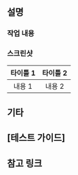 <!--
  제목은 `[지라 작업번호] 작업 내용 요약`으로 작성해주세요.
-->

## 설명
### 작업 내용
<!-- 
  - PR 본문을 입력해주세요.
-->

### 스크린샷
<!--
  (Optional) UI가 변경되었다면 수정 전/후 이미지를 추가해주세요.
  너비 조절이 필요한 경우 아래 태그를 사용하세요.
  <img alt="{대체 텍스트}" src="{이미지 주소}" width="{이미지 너비}">
-->
| 타이틀 1 | 타이틀 2 |
| :---: | :---: |
| 내용 1 | 내용 2 |

## 기타
<!--
  (Optional)
  - 리뷰 시에 유심히 봐주었으면 하는 부분을 알려주세요.
  - merge 전 필요한 작업이 있다면 알려주세요.
  - 기타 등등 자유롭게 작성해주세요.
-->
<!--
  `test/~/~` 브랜치를 체크아웃하여 `../*.swift` 파일의 100~120번 줄에서 예시를 확인하실 수 있습니다.
-->
**[테스트 가이드]**
-

## 참고 링크
<!--
  (Optional) 검토시 참고할 만한 자료를 공유해주세요.
  - 기획 문서, 디자인 문서, slack 메시지의 링크를 추가합니다.
  - 개발시 참고했던 기술 문서, article 등을 추가합니다.
-->